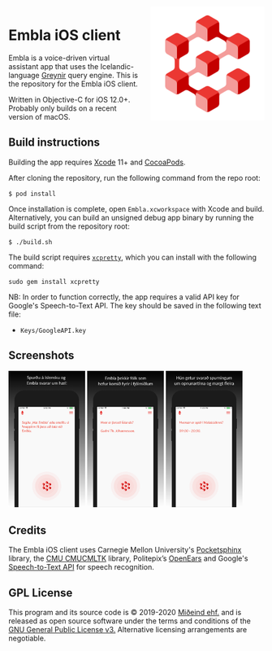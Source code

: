 <img src="Embla/Assets.xcassets/EmblaLogo.imageset/embla_logo%401x.png" align="right" width="224" height="224" style="margin-left:20px;">

# Embla iOS client


Embla is a voice-driven virtual assistant app that uses the Icelandic-language 
[Greynir](https://greynir.is) query engine. This is the repository for the Embla iOS client.

Written in Objective-C for iOS 12.0+. Probably only builds on a recent version of macOS.

## Build instructions

Building the app requires [Xcode](https://developer.apple.com/xcode/) 11+ and [CocoaPods](https://cocoapods.org).

After cloning the repository, run the following command from the repo root:

```
$ pod install
```

Once installation is complete, open `Embla.xcworkspace` with Xcode and build. Alternatively, you can build an 
unsigned debug app binary by running the build script from the repository root:

```
$ ./build.sh
```

The build script requires [`xcpretty`](https://github.com/xcpretty/xcpretty), which you can install with the following 
command:

```
sudo gem install xcpretty
```

NB: In order to function correctly, the app requires a valid API key for Google's Speech-to-Text API. The key should be 
saved in the following text file:

* `Keys/GoogleAPI.key`

## Screenshots

<p float="left">
  <img src="Screenshots/embla_screenshot_55_1.png" width="30%" />
  <img src="Screenshots/embla_screenshot_55_2.png" width="30%" /> 
  <img src="Screenshots/embla_screenshot_55_3.png" width="30%" />
</p>

## Credits

The Embla iOS client uses Carnegie Mellon University's [Pocketsphinx](https://github.com/cmusphinx/pocketsphinx) library, 
the [CMU CMUCMLTK](http://cmusphinx.sourceforge.net) library, Politepix’s [OpenEars](http://www.politepix.com/openears)
and Google's [Speech-to-Text API](https://cloud.google.com/speech-to-text) for speech recognition.

## GPL License

This program and its source code is &copy; 2019-2020 [Miðeind ehf.](https://miðeind.is) and is released as open source 
software under the terms and conditions of the [GNU General Public License v3.](https://www.gnu.org/licenses/gpl-3.0.html) 
Alternative licensing arrangements are negotiable.
